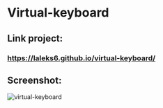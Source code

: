 # Virtual-keyboard

## Link project:
### https://laleks6.github.io/virtual-keyboard/
## Screenshot:
![virtual-keyboard](https://github.com/laleks6/virtual-keyboard/assets/96025122/ad7744dd-57dc-40bd-a4af-0067bb4917d2)

